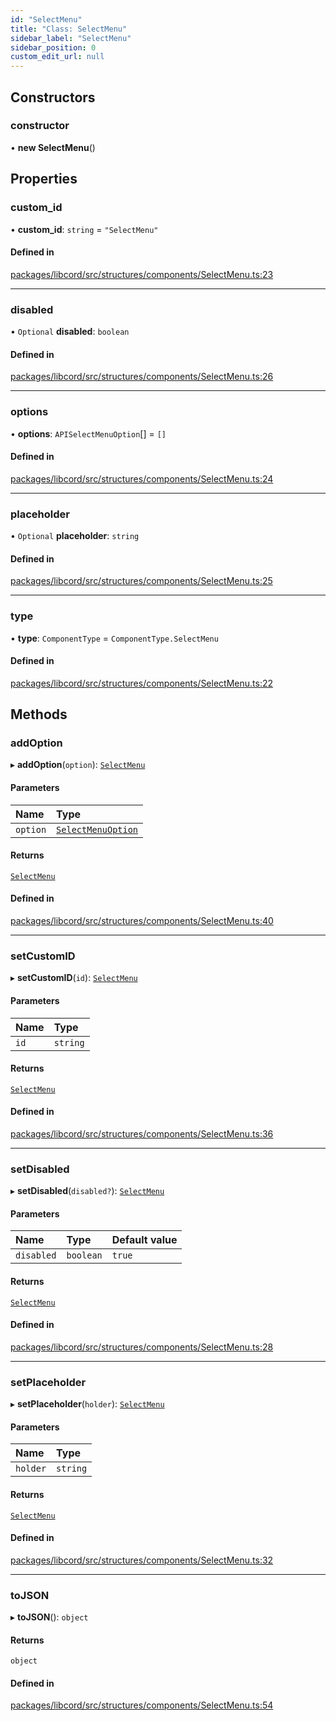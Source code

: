 ```yaml
---
id: "SelectMenu"
title: "Class: SelectMenu"
sidebar_label: "SelectMenu"
sidebar_position: 0
custom_edit_url: null
---
```


## Constructors

### constructor

• **new SelectMenu**()

## Properties

### custom\_id

• **custom\_id**: `string` = `"SelectMenu"`

#### Defined in

[packages/libcord/src/structures/components/SelectMenu.ts:23](https://github.com/Libcord/libcord/blob/60a6e24/packages/libcord/src/structures/components/SelectMenu.ts#L23)

___

### disabled

• `Optional` **disabled**: `boolean`

#### Defined in

[packages/libcord/src/structures/components/SelectMenu.ts:26](https://github.com/Libcord/libcord/blob/60a6e24/packages/libcord/src/structures/components/SelectMenu.ts#L26)

___

### options

• **options**: `APISelectMenuOption`[] = `[]`

#### Defined in

[packages/libcord/src/structures/components/SelectMenu.ts:24](https://github.com/Libcord/libcord/blob/60a6e24/packages/libcord/src/structures/components/SelectMenu.ts#L24)

___

### placeholder

• `Optional` **placeholder**: `string`

#### Defined in

[packages/libcord/src/structures/components/SelectMenu.ts:25](https://github.com/Libcord/libcord/blob/60a6e24/packages/libcord/src/structures/components/SelectMenu.ts#L25)

___

### type

• **type**: `ComponentType` = `ComponentType.SelectMenu`

#### Defined in

[packages/libcord/src/structures/components/SelectMenu.ts:22](https://github.com/Libcord/libcord/blob/60a6e24/packages/libcord/src/structures/components/SelectMenu.ts#L22)

## Methods

### addOption

▸ **addOption**(`option`): [`SelectMenu`](SelectMenu.md)

#### Parameters

| Name | Type |
| :------ | :------ |
| `option` | [`SelectMenuOption`](../interfaces/SelectMenuOption.md) |

#### Returns

[`SelectMenu`](SelectMenu.md)

#### Defined in

[packages/libcord/src/structures/components/SelectMenu.ts:40](https://github.com/Libcord/libcord/blob/60a6e24/packages/libcord/src/structures/components/SelectMenu.ts#L40)

___

### setCustomID

▸ **setCustomID**(`id`): [`SelectMenu`](SelectMenu.md)

#### Parameters

| Name | Type |
| :------ | :------ |
| `id` | `string` |

#### Returns

[`SelectMenu`](SelectMenu.md)

#### Defined in

[packages/libcord/src/structures/components/SelectMenu.ts:36](https://github.com/Libcord/libcord/blob/60a6e24/packages/libcord/src/structures/components/SelectMenu.ts#L36)

___

### setDisabled

▸ **setDisabled**(`disabled?`): [`SelectMenu`](SelectMenu.md)

#### Parameters

| Name | Type | Default value |
| :------ | :------ | :------ |
| `disabled` | `boolean` | `true` |

#### Returns

[`SelectMenu`](SelectMenu.md)

#### Defined in

[packages/libcord/src/structures/components/SelectMenu.ts:28](https://github.com/Libcord/libcord/blob/60a6e24/packages/libcord/src/structures/components/SelectMenu.ts#L28)

___

### setPlaceholder

▸ **setPlaceholder**(`holder`): [`SelectMenu`](SelectMenu.md)

#### Parameters

| Name | Type |
| :------ | :------ |
| `holder` | `string` |

#### Returns

[`SelectMenu`](SelectMenu.md)

#### Defined in

[packages/libcord/src/structures/components/SelectMenu.ts:32](https://github.com/Libcord/libcord/blob/60a6e24/packages/libcord/src/structures/components/SelectMenu.ts#L32)

___

### toJSON

▸ **toJSON**(): `object`

#### Returns

`object`

#### Defined in

[packages/libcord/src/structures/components/SelectMenu.ts:54](https://github.com/Libcord/libcord/blob/60a6e24/packages/libcord/src/structures/components/SelectMenu.ts#L54)
